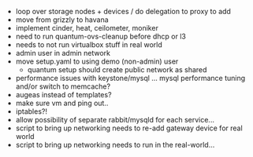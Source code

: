 * loop over storage nodes + devices / do delegation to proxy to add
* move from grizzly to havana
* implement cinder, heat, ceilometer, moniker
* need to run quantum-ovs-cleanup before dhcp or l3
* needs to not run virtualbox stuff in real world
* admin user in admin network
* move setup.yaml to using demo (non-admin) user
    - quantum setup should create public network as shared
* performance issues with keystone/mysql ... mysql performance tuning and/or 
  switch to memcache?
* augeas instead of templates?
* make sure vm and ping out..
* iptables?!
* allow possibility of separate rabbit/mysqld for each service...
* script to bring up networking needs to re-add gateway device for real world
* script to bring up networking needs to run in the real-world...
